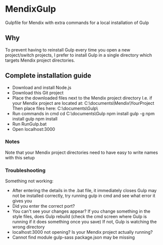 # MendixGulp
Gulpfile for Mendix with extra commands for a local installation of Gulp

## Why
To prevent having to reinstall Gulp every time you open a new project/switch projects, I prefer to install Gulp in a single directory which targets Mendix project directories. 

## Complete installation guide
* Download and install Node.js
* Download this Git project
* Place the downloaded files next to the Mendix project directory
I.e. if your Mendix project are located at: 
C:\documents\Mendix\YourProject
Then place files here:
C:\documents\Gulp\
* Run commands in cmd
cd C:\documents\Gulp
npm install gulp -g
npm install gulp
npm install
* Run RunGulp.bat
* Open localhost:3000

### Notes
Note that your Mendix project directories need to have easy to write names with this setup

### Troubleshooting
Something not working:
* After entering the details in the .bat file, it immediately closes
Gulp may not be installed correctly, try running gulp in cmd and see what error it gives you
* Did you enter the correct port?
* You can't see your changes appear?
If you change something in the style files, does Gulp rebuild (check the cmd screen where Gulp is running if it does something once you save)
If not, Gulp is watching the wrong directory
* localhost:3000 not opening?
Is your Mendix project actually running?
* Cannot find module gulp-sass
package.json may be missing